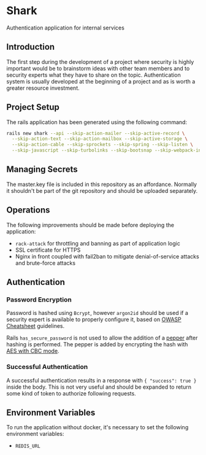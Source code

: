 # Shark

Authentication application for internal services

## Introduction

The first step during the development of a project where security is highly
important would be to brainstorm ideas with other team members and to security
experts what they have to share on the topic. Authentication system is
usually developed at the beginning of a project and as is worth a greater
resource investment.

## Project Setup

The rails application has been generated using the following command:

```bash
rails new shark --api --skip-action-mailer --skip-active-record \
  --skip-action-text --skip-action-mailbox --skip-active-storage \
  --skip-action-cable --skip-sprockets --skip-spring --skip-listen \
  --skip-javascript --skip-turbolinks --skip-bootsnap --skip-webpack-install
```

## Managing Secrets

The master.key file is included in this repository as an affordance.
Normally it shouldn't be part of the git repository and should be uploaded
separately.

## Operations

The following improvements should be made before deploying the application:

- `rack-attack` for throttling and banning as part of application logic
- SSL certificate for HTTPS
- Nginx in front coupled with fail2ban to mitigate denial-of-service attacks
  and brute-force attacks

## Authentication

### Password Encryption

Password is hashed using `Bcrypt`, however `argon2id` should be used if
a security expert is available to properly configure it, based on
[OWASP Cheatsheet](https://cheatsheetseries.owasp.org/cheatsheets/Password_Storage_Cheat_Sheet.html#introduction)
guidelines.

Rails `has_secure_password` is not used to allow the addition of a
[pepper](https://cheatsheetseries.owasp.org/cheatsheets/Password_Storage_Cheat_Sheet.html#peppering)
after hashing is performed.
The pepper is added by encrypting the hash with
[AES with CBC mode](https://cheatsheetseries.owasp.org/cheatsheets/Cryptographic_Storage_Cheat_Sheet.html#cipher-modes).

### Successful Authentication

A successful authentication results in a response with `{ "success": true }`
inside the body.
This is not very useful and should be expanded to return some kind of token to
authorize following requests.

## Environment Variables

To run the application without docker, it's necessary to set the following
environment variables:

- `REDIS_URL`
